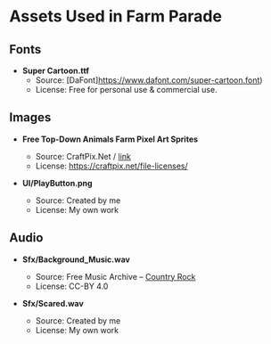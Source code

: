 ﻿# Assets Used in Farm Parade

## Fonts
- **Super Cartoon.ttf**
  - Source: [DaFont]https://www.dafont.com/super-cartoon.font)
  - License: Free for personal use & commercial use.

## Images
- **Free Top-Down Animals Farm Pixel Art Sprites**
  - Source: CraftPix.Net / [link](https://craftpix.net/freebies/free-top-down-animals-farm-pixel-art-sprites/)
  - License: https://craftpix.net/file-licenses/

- **UI/PlayButton.png**
  - Source: Created by me
  - License: My own work

## Audio
- **Sfx/Background_Music.wav**
  - Source: Free Music Archive – [Country Rock](https://freemusicarchive.org/music/lite-saturation/single/country-rock/)
  - License: CC-BY 4.0

- **Sfx/Scared.wav**
  - Source: Created by me
  - License: My own work
